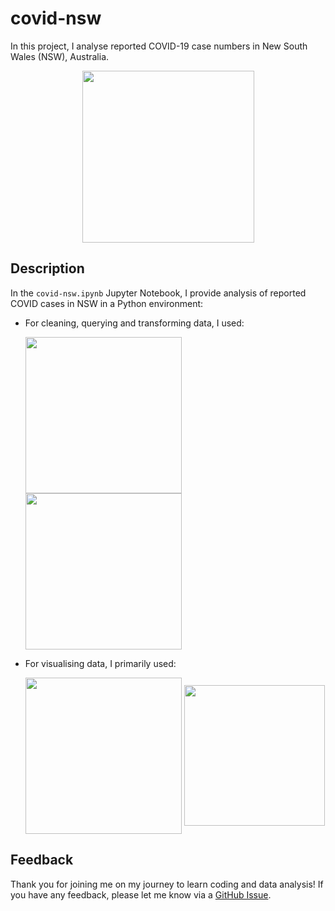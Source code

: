 # covid-nsw

In this project, I analyse reported COVID-19 case numbers in New South Wales (NSW), Australia.

<p align="center">
    <img src="https://www.nsw.gov.au/sites/default/files/2020-06/covid-safe-logo.png" alt="" width="275">
</p>

## Description

In the `covid-nsw.ipynb` Jupyter Notebook, I provide analysis of reported COVID cases in NSW in a Python environment:

- For cleaning, querying and transforming data, I used:

  <img src="https://upload.wikimedia.org/wikipedia/commons/thumb/e/ed/Pandas_logo.svg/2560px-Pandas_logo.svg.png" alt="" width="250" align="center"> <img src="https://upload.wikimedia.org/wikipedia/commons/thumb/3/38/SQLite370.svg/1280px-SQLite370.png" alt="" width="250" align="center">

- For visualising data, I primarily used:

  <img src="https://matplotlib.org/stable/_images/sphx_glr_logos2_003.png" alt="" width="250" align="center"> <img src="https://miro.medium.com/max/819/1*5VKgpRUCInBKmWBXFvSvvA.png" alt="" width="225" align="center">

## Feedback

Thank you for joining me on my journey to learn coding and data analysis! If you have any feedback, please let me know via a [GitHub Issue](https://github.com/henrylin03/COVID-NSW/issues).

